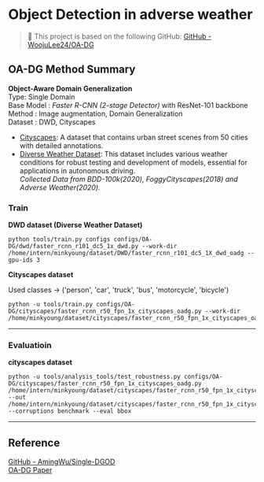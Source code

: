 # Object Detection in adverse weather
> 📢 This project is based on the following GitHub:
> [GitHub - WoojuLee24/OA-DG](https://github.com/WoojuLee24/OA-DG?tab=readme-ov-file)

## OA-DG Method Summary
**Object-Aware Domain Generalization**\
Type: Single Domain\
Base Model : *Faster R-CNN (2-stage Detector)* with ResNet-101 backbone\
Method : Image augmentation, Domain Generalization\
Dataset : DWD, Cityscapes
  - [Cityscapes](https://www.cityscapes-dataset.com/): A dataset that contains urban street scenes from 50 cities with detailed annotations.
   - [Diverse Weather Dataset](https://drive.google.com/drive/folders/1IIUnUrJrvFgPzU8D6KtV0CXa8k1eBV9B): This dataset includes various weather conditions for robust testing and development of models, essential for applications in autonomous driving.\
*Collected Data from BDD-100k(2020), FoggyCityscapes(2018) and Adverse Weather(2020).*

### Train
**DWD dataset (Diverse Weather Dataset)**
 
    python tools/train.py configs configs/OA-DG/dwd/faster_rcnn_r101_dc5_1x_dwd.py --work-dir /home/intern/minkyoung/dataset/DWD/faster_rcnn_r101_dc5_1X_dwd_oadg --gpu-ids 3


**Cityscapes dataset**


Used classes -> ('person', 'car', 'truck', 'bus', 'motorcycle', 'bicycle')

    python -u tools/train.py configs/OA-DG/cityscapes/faster_rcnn_r50_fpn_1x_cityscapes_oadg.py --work-dir /home/minkyoung/dataset/cityscapes/faster_rcnn_r50_fpn_1x_cityscapes_oadg/exp2
---
### Evaluatioin
**cityscapes dataset**

    python -u tools/analysis_tools/test_robustness.py configs/OA-DG/cityscapes/faster_rcnn_r50_fpn_1x_cityscapes_oadg.py /home/intern/minkyoung/dataset/cityscapes/faster_rcnn_r50_fpn_1x_cityscapes_oadg/epoch_2.pth --out /home/intern/minkyoung/dataset/cityscapes/faster_rcnn_r50_fpn_1x_cityscapes_oadg/test_robustness_result_2epoch.pkl --corruptions benchmark --eval bbox
---
## Reference
[GitHub - AmingWu/Single-DGOD](https://github.com/AmingWu/Single-DGOD)\
[OA-DG Paper](https://arxiv.org/pdf/2312.12133v1)
